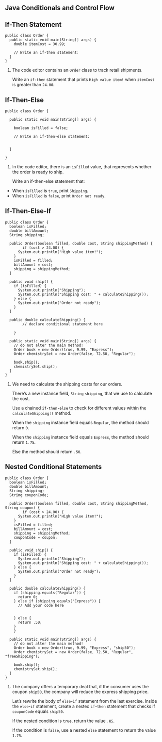 ## Java Conditionals and Control Flow

## If-Then Statement

```
public class Order {
  public static void main(String[] args) {
    double itemCost = 30.99;
    
    // Write an if-then statement:
  }
}
```

1. The code editor contains an `Order` class to track retail shipments.

    Write an `if-then` statement that prints `High value item!` when `itemCost` is greater than `24.00`.

## If-Then-Else

```
public class Order {
  
  public static void main(String[] args) {
    
    boolean isFilled = false;
    
    // Write an if-then-else statement:
    
    
  }
  
}
```

1. In the code editor, there is an `isFilled` value, that represents whether the order is ready to ship.

    Write an if-then-else statement that:

* When `isFilled` is `true`, print `Shipping`.
* When `isFilled` is `false`, print `Order not ready`.

## If-Then-Else-If

```
public class Order {
  boolean isFilled;
  double billAmount;
  String shipping;
  
  public Order(boolean filled, double cost, String shippingMethod) {
		if (cost > 24.00) {
      System.out.println("High value item!");
    }
    isFilled = filled;
    billAmount = cost;
    shipping = shippingMethod;
  }
  
  public void ship() {
    if (isFilled) {
      System.out.println("Shipping");
      System.out.println("Shipping cost: " + calculateShipping());
    } else {
      System.out.println("Order not ready");
    }
  }
  
  public double calculateShipping() {
	 	// declare conditional statement here
    
 	}
  
  public static void main(String[] args) {
    // do not alter the main method!
    Order book = new Order(true, 9.99, "Express");
    Order chemistrySet = new Order(false, 72.50, "Regular");
    
    book.ship();
    chemistrySet.ship();
  }
}
```

1. We need to calculate the shipping costs for our orders.

    There’s a new instance field, `String` `shipping`, that we use to calculate the cost.

    Use a chained `if-then-else` to check for different values within the `calculateShipping()` method.

    When the `shipping` instance field equals `Regular`, the method should return `0`.

    When the `shipping` instance field equals `Express`, the method should return `1.75`.

    Else the method should return `.50`.

## Nested Conditional Statements

```
public class Order {
  boolean isFilled;
  double billAmount;
  String shipping;
  String couponCode;
  
  public Order(boolean filled, double cost, String shippingMethod, String coupon) {
		if (cost > 24.00) {
      System.out.println("High value item!");
    }
    isFilled = filled;
    billAmount = cost;
    shipping = shippingMethod;
    couponCode = coupon;
  }
  
  public void ship() {
    if (isFilled) {
      System.out.println("Shipping");
      System.out.println("Shipping cost: " + calculateShipping());
    } else {
      System.out.println("Order not ready");
    }
  }
  
  public double calculateShipping() {
    if (shipping.equals("Regular")) {
      return 0;
    } else if (shipping.equals("Express")) {
      // Add your code here

      
    } else {
      return .50;
    }
 	}
  
  public static void main(String[] args) {
    // do not alter the main method!
    Order book = new Order(true, 9.99, "Express", "ship50");
    Order chemistrySet = new Order(false, 72.50, "Regular", "freeShipping");
    
    book.ship();
    chemistrySet.ship();
  }
}
```

1. The company offers a temporary deal that, if the consumer uses the coupon `ship50`, the company will reduce the express shipping price.

    Let’s rewrite the body of `else`-`if` statement from the last exercise. Inside the `else`-`if` statement, create a nested `if`-`then` statement that checks if `couponCode` equals `ship50`.

    If the nested condition is `true`, return the value `.85`.

    If the condition is `false`, use a nested `else` statement to return the value `1.75`.